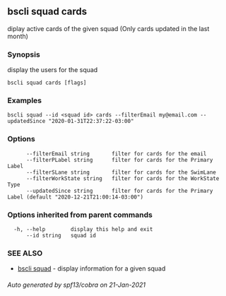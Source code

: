 ## bscli squad cards

diplay active cards of the given squad (Only cards updated in the last month)

### Synopsis

display the users for the squad
	

```
bscli squad cards [flags]
```

### Examples

```
bscli squad --id <squad id> cards --filterEmail my@email.com --updatedSince "2020-01-31T22:37:22-03:00" 
```

### Options

```
      --filterEmail string       filter for cards for the email
      --filterPLabel string      filter for cards for the Primary Label
      --filterSLane string       filter for cards for the SwimLane
      --filterWorkState string   filter for cards for the WorkState Type
      --updatedSince string      filter for cards for the Primary Label (default "2020-12-21T21:00:14-03:00")
```

### Options inherited from parent commands

```
  -h, --help        display this help and exit
      --id string   squad id
```

### SEE ALSO

* [bscli squad](bscli_squad.md)	 - display information for a given squad

###### Auto generated by spf13/cobra on 21-Jan-2021
